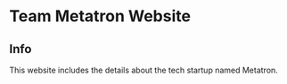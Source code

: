 # Team Metatron Website

## Info
This website includes the details about the tech startup named Metatron.
